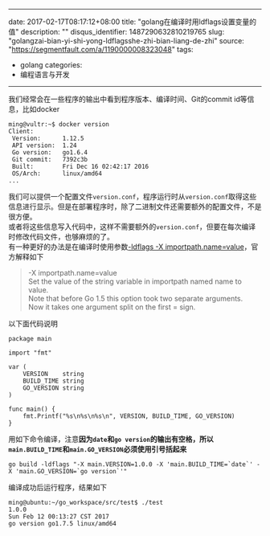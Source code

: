 
---
date: 2017-02-17T08:17:12+08:00
title: "golang在编译时用ldflags设置变量的值"
description: ""
disqus_identifier: 1487290632810219765
slug: "golangzai-bian-yi-shi-yong-ldflagsshe-zhi-bian-liang-de-zhi"
source: "https://segmentfault.com/a/1190000008323048"
tags: 
- golang 
categories:
- 编程语言与开发
---

我们经常会在一些程序的输出中看到程序版本、编译时间、Git的commit
id等信息，比如docker

    ming@vultr:~$ docker version
    Client:
     Version:      1.12.5
     API version:  1.24
     Go version:   go1.6.4
     Git commit:   7392c3b
     Built:        Fri Dec 16 02:42:17 2016
     OS/Arch:      linux/amd64
    ...

我们可以提供一个配置文件`version.conf`，程序运行时从`version.conf`取得这些信息进行显示。但是在部署程序时，除了二进制文件还需要额外的配置文件，不是很方便。
\
或者将这些信息写入代码中，这样不需要额外的`version.conf`，但要在每次编译时修改代码文件，也够麻烦的了。
\
有一种更好的办法是在编译时使用参数[-ldflags -X
importpath.name=value](https://golang.org/cmd/link/)，官方解释如下

> -X importpath.name=value \
> Set the value of the string variable in importpath named name to
> value. \
> Note that before Go 1.5 this option took two separate arguments. \
> Now it takes one argument split on the first = sign.

以下面代码说明

    package main

    import "fmt"

    var (
        VERSION    string
        BUILD_TIME string
        GO_VERSION string
    )

    func main() {
        fmt.Printf("%s\n%s\n%s\n", VERSION, BUILD_TIME, GO_VERSION)
    }

用如下命令编译，注意**因为`date`和`go version`的输出有空格，所以`main.BUILD_TIME`和`main.GO_VERSION`必须使用引号括起来**

    go build -ldflags "-X main.VERSION=1.0.0 -X 'main.BUILD_TIME=`date`' -X 'main.GO_VERSION=`go version`'"

编译成功后运行程序，结果如下

    ming@ubuntu:~/go_workspace/src/test$ ./test 
    1.0.0
    Sun Feb 12 00:13:27 CST 2017
    go version go1.7.5 linux/amd64

